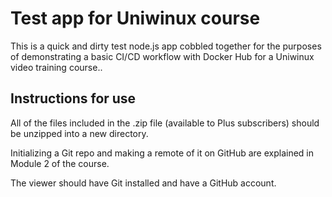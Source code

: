 # Test app for Uniwinux course

This is a quick and dirty test node.js app cobbled together for the purposes of demonstrating a basic CI/CD workflow with Docker Hub for a Uniwinux video training course..

## Instructions for use

All of the files included in the .zip file (available to Plus subscribers) should be unzipped into a new directory.

Initializing a Git repo and making a remote of it on GitHub are explained in Module 2 of the course.

The viewer should have Git installed and have a GitHub account.
